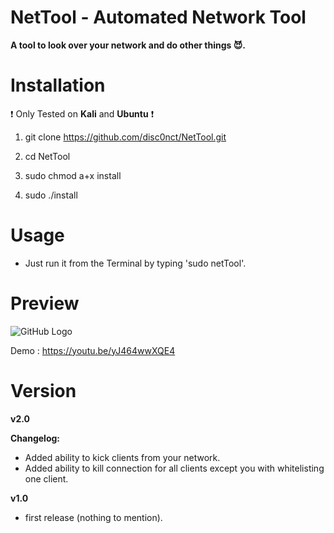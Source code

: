 # NetTool - Automated Network Tool
**A tool to look over your network and do other things 😈.**

# Installation 

 ❗ Only Tested on **Kali** and **Ubuntu** ❗
 
1. git clone https://github.com/disc0nct/NetTool.git
 
1. cd NetTool
 
1. sudo chmod a+x install

1. sudo ./install
 
# Usage

- Just run it from the Terminal by typing 'sudo netTool'.

# Preview 

![GitHub Logo](https://imgur.com/EKLiPlV.png)

Demo : https://youtu.be/yJ464wwXQE4

# Version 
**v2.0** 

 **Changelog:**
 
 - Added ability to kick clients from your network.
 - Added ability to kill connection for all clients except you with whitelisting one client.
 
**v1.0**
 - first release (nothing to mention).
